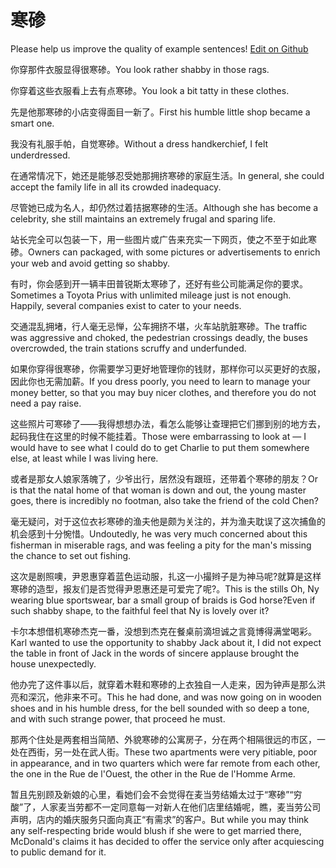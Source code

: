 # 寒碜

Please help us improve the quality of example sentences! [Edit on Github](https://github.com/jiyushe/jiyu-example-sentence-source/blob/main/chinese/hanchen.md)

<p><span class="chinese">你穿那件衣服显得很寒碜。</span><span class="english">You look rather shabby in those rags.</span></p>

<p><span class="chinese">你穿着这些衣服看上去有点寒碜。</span><span class="english">You look a bit tatty in these clothes.</span></p>

<p><span class="chinese">先是他那寒碜的小店变得面目一新了。</span><span class="english">First his humble little shop became a smart one.</span></p>

<p><span class="chinese">我没有礼服手帕，自觉寒碜。</span><span class="english">Without a dress handkerchief, I felt underdressed.</span></p>

<p><span class="chinese">在通常情况下，她还是能够忍受她那拥挤寒碜的家庭生活。</span><span class="english">In general, she could accept the family life in all its crowded inadequacy.</span></p>

<p><span class="chinese">尽管她已成为名人，却仍然过着拮据寒碜的生活。</span><span class="english">Although she has become a celebrity, she still maintains an extremely frugal and sparing life.</span></p>

<p><span class="chinese">站长完全可以包装一下，用一些图片或广告来充实一下网页，使之不至于如此寒碜。</span><span class="english">Owners can packaged, with some pictures or advertisements to enrich your web and avoid getting so shabby.</span></p>

<p><span class="chinese">有时，你会感到开一辆丰田普锐斯太寒碜了，还好有些公司能满足你的要求。</span><span class="english">Sometimes a Toyota Prius with unlimited mileage just is not enough. Happily, several companies exist to cater to your needs.</span></p>

<p><span class="chinese">交通混乱拥堵，行人毫无忌惮，公车拥挤不堪，火车站肮脏寒碜。</span><span class="english">The traffic was aggressive and choked, the pedestrian crossings deadly, the buses overcrowded, the train stations scruffy and underfunded.</span></p>

<p><span class="chinese">如果你穿得很寒碜，你需要学习更好地管理你的钱财，那样你可以买更好的衣服，因此你也无需加薪。</span><span class="english">If you dress poorly, you need to learn to manage your money better, so that you may buy nicer clothes, and therefore you do not need a pay raise.</span></p>

<p><span class="chinese">这些照片可寒碜了——我得想想办法，看怎么能够让查理把它们挪到别的地方去，起码我住在这里的时候不能挂着。</span><span class="english">Those were embarrassing to look at — I would have to see what I could do to get Charlie to put them somewhere else, at least while I was living here.</span></p>

<p><span class="chinese">或者是那女人娘家落魄了，少爷出行，居然没有跟班，还带着个寒碜的朋友？</span><span class="english">Or is that the natal home of that woman is down and out, the young master goes, there is incredibly no footman, also take the friend of the cold Chen?</span></p>

<p><span class="chinese">毫无疑问，对于这位衣衫寒碜的渔夫他是颇为关注的，并为渔夫耽误了这次捕鱼的机会感到十分惋惜。</span><span class="english">Undoutedly, he was very much concerned about this fisherman in miserable rags, and was feeling a pity for the man's missing the chance to set out fishing.</span></p>

<p><span class="chinese">这次是剧照噢，尹恩惠穿着蓝色运动服，扎这一小撮辫子是为神马呢?就算是这样寒碜的造型，报友们是否觉得尹恩惠还是可爱完了呢?。</span><span class="english">This is the stills Oh, Ny wearing blue sportswear, bar a small group of braids is God horse?Even if such shabby shape, to the faithful feel that Ny is lovely over it?</span></p>

<p><span class="chinese">卡尔本想借机寒碜杰克一番，没想到杰克在餐桌前滴坦诚之言竟博得满堂喝彩。</span><span class="english">Karl wanted to use the opportunity to shabby Jack about it, I did not expect the table in front of Jack in the words of sincere applause brought the house unexpectedly.</span></p>

<p><span class="chinese">他办完了这件事以后，就穿着木鞋和寒碜的上衣独自一人走来，因为钟声是那么洪亮和深沉，他非来不可。</span><span class="english">This he had done, and was now going on in wooden shoes and in his humble dress, for the bell sounded with so deep a tone, and with such strange power, that proceed he must.</span></p>

<p><span class="chinese">那两个住处是两套相当简陋、外貌寒碜的公寓房子，分在两个相隔很远的市区，一处在西街，另一处在武人街。</span><span class="english">These two apartments were very pitiable, poor in appearance, and in two quarters which were far remote from each other, the one in the Rue de l'Ouest, the other in the Rue de l'Homme Arme.</span></p>

<p><span class="chinese">暂且先别顾及新娘的心里，看她们会不会觉得在麦当劳结婚太过于“寒碜”“穷酸”了，人家麦当劳都不一定同意每一对新人在他们店里结婚呢，瞧，麦当劳公司声明，店内的婚庆服务只面向真正“有需求”的客户。</span><span class="english">But while you may think any self-respecting bride would blush if she were to get married there, McDonald's claims it has decided to offer the service only after acquiescing to public demand for it.</span></p>

